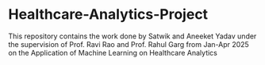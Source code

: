 # Healthcare-Analytics-Project
This repository contains the work done by Satwik and Aneeket Yadav under the supervision of Prof. Ravi Rao and Prof. Rahul Garg from Jan-Apr 2025 on the Application of Machine Learning on Healthcare Analytics

